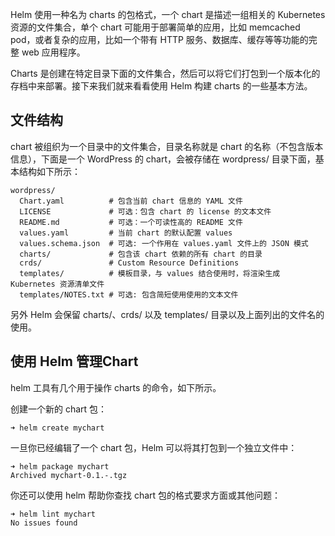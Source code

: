 Helm 使用一种名为 charts 的包格式，一个 chart 是描述一组相关的 Kubernetes 资源的文件集合，单个 chart 可能用于部署简单的应用，比如 memcached pod，或者复杂的应用，比如一个带有 HTTP 服务、数据库、缓存等等功能的完整 web 应用程序。

Charts 是创建在特定目录下面的文件集合，然后可以将它们打包到一个版本化的存档中来部署。接下来我们就来看看使用 Helm 构建 charts 的一些基本方法。


## 文件结构

chart 被组织为一个目录中的文件集合，目录名称就是 chart 的名称（不包含版本信息），下面是一个 WordPress 的 chart，会被存储在 wordpress/ 目录下面，基本结构如下所示：

```shell
wordpress/
  Chart.yaml          # 包含当前 chart 信息的 YAML 文件
  LICENSE             # 可选：包含 chart 的 license 的文本文件
  README.md           # 可选：一个可读性高的 README 文件
  values.yaml         # 当前 chart 的默认配置 values
  values.schema.json  # 可选: 一个作用在 values.yaml 文件上的 JSON 模式
  charts/             # 包含该 chart 依赖的所有 chart 的目录
  crds/               # Custom Resource Definitions
  templates/          # 模板目录，与 values 结合使用时，将渲染生成 Kubernetes 资源清单文件
  templates/NOTES.txt # 可选: 包含简短使用使用的文本文件
```

另外 Helm 会保留 charts/、crds/ 以及 templates/ 目录以及上面列出的文件名的使用。


## 使用 Helm 管理Chart

helm 工具有几个用于操作 charts 的命令，如下所示。

创建一个新的 chart 包：

```
➜ helm create mychart
```

一旦你已经编辑了一个 chart 包，Helm 可以将其打包到一个独立文件中：

```
➜ helm package mychart
Archived mychart-0.1.-.tgz
```

你还可以使用 helm 帮助你查找 chart 包的格式要求方面或其他问题：


```
➜ helm lint mychart
No issues found
```